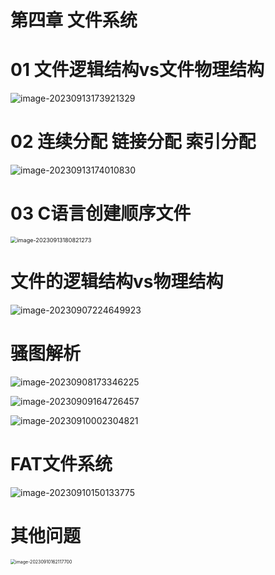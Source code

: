 # 第四章 文件系统



# 01 文件逻辑结构vs文件物理结构

![image-20230913173921329](https://cvp.oss-cn-shanghai.aliyuncs.com/picgo/202309131739582.png)



# 02 连续分配 链接分配 索引分配

![image-20230913174010830](https://cvp.oss-cn-shanghai.aliyuncs.com/picgo/202309131740060.png)



# 03 C语言创建顺序文件

<img src="https://cvp.oss-cn-shanghai.aliyuncs.com/picgo/202309131808335.png" alt="image-20230913180821273" style="zoom: 65%;" />





# 文件的逻辑结构vs物理结构

![image-20230907224649923](https://cvp.oss-cn-shanghai.aliyuncs.com/picgo/202309072246922.png)



# 骚图解析

![image-20230908173346225](https://cvp.oss-cn-shanghai.aliyuncs.com/picgo/202309081733764.png)

![image-20230909164726457](https://cvp.oss-cn-shanghai.aliyuncs.com/picgo/202309091647754.png)

![image-20230910002304821](https://cvp.oss-cn-shanghai.aliyuncs.com/picgo/202309100023607.png)



# FAT文件系统

![image-20230910150133775](https://cvp.oss-cn-shanghai.aliyuncs.com/picgo/202309101501089.png)



# 其他问题

<img src="https://cvp.oss-cn-shanghai.aliyuncs.com/picgo/202309101621994.png" alt="image-20230910162117700" style="zoom:50%;" />

